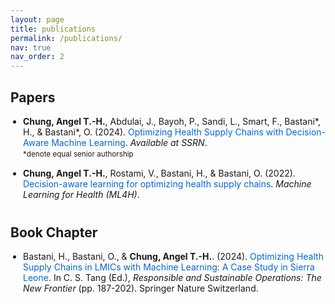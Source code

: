 ```yaml
---
layout: page
title: publications
permalink: /publications/
nav: true
nav_order: 2
---
```


<style>
ul {
  padding-left: 20px;
}
li {
  margin-bottom: 15px;
}
.paper-title {
  text-decoration: none;
  color: #0366d6;
}
.paper-title:hover {
  text-decoration: underline;
}
.section-space {
  margin-top: 40px;
}
</style>

<h2>Papers</h2>

<ul>
  <li><strong>Chung, Angel T.-H.</strong>, Abdulai, J., Bayoh, P., Sandi, L., Smart, F., Bastani*, H., & Bastani*, O. (2024). <a href="https://papers.ssrn.com/sol3/papers.cfm?abstract_id=4880140" class="paper-title">Optimizing Health Supply Chains with Decision-Aware Machine Learning</a>. <i>Available at SSRN</i>.
    <br><small>*denote equal senior authorship</small>
  </li>

  <li><strong>Chung, Angel T.-H.</strong>, Rostami, V., Bastani, H., & Bastani, O. (2022). <a href="https://arxiv.org/abs/2211.08507" class="paper-title">Decision-aware learning for optimizing health supply chains</a>. <i>Machine Learning for Health (ML4H)</i>.
  </li>
</ul>




 <h2 class="section-space">Book Chapter</h2>

<ul>
  <li>Bastani, H., Bastani, O., & <strong>Chung, Angel T.-H.</strong>. (2024). <a href="https://doi.org/10.1007/978-3-031-60867-4_12" class="paper-title">Optimizing Health Supply Chains in LMICs with Machine Learning: A Case Study in Sierra Leone</a>. In C. S. Tang (Ed.), <i>Responsible and Sustainable Operations: The New Frontier</i> (pp. 187-202). Springer Nature Switzerland.
  </li>
</ul>